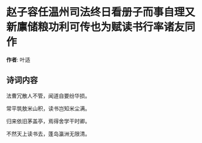 # 赵子容任温州司法终日看册子而事自理又新廪储粮功利可传也为赋读书行率诸友同作

**作者**: 叶适

## 诗词内容

法曹冗散人不管，闻道自要纷华损。

常平筑敖米山积，读书岂知米尘满。

归来依旧茅盖亭，焉得舍学干时卿。

不然天上读书去，蓬岛瀛洲无限清。

